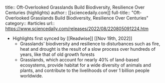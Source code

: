 title:: Oft-Overlooked Grasslands Build Biodiversity, Resilience Over Centuries (highlights)
author:: [[sciencedaily.com]]
full-title:: "Oft-Overlooked Grasslands Build Biodiversity, Resilience Over Centuries"
category:: #articles
url:: https://www.sciencedaily.com/releases/2022/08/220805091224.htm

- Highlights first synced by [[Readwise]] [[Nov 19th, 2022]]
	- Grasslands' biodiversity and resilience to disturbances such as fire, heat and drought is the result of a slow process over hundreds of years, like that of old growth forests
	- Grasslands, which account for nearly 40% of land-based ecosystems, provide habitat for a wide diversity of animals and plants, and contribute to the livelihoods of over 1 billion people worldwide.